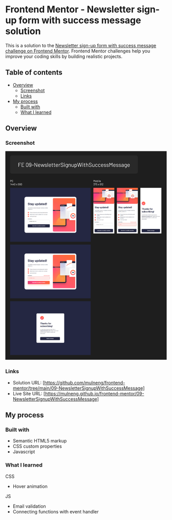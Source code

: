 # Frontend Mentor - Newsletter sign-up form with success message solution

This is a solution to the [Newsletter sign-up form with success message challenge on Frontend Mentor](https://www.frontendmentor.io/challenges/newsletter-signup-form-with-success-message-3FC1AZbNrv). Frontend Mentor challenges help you improve your coding skills by building realistic projects.

## Table of contents

- [Overview](#overview)
  - [Screenshot](#screenshot)
  - [Links](#links)
- [My process](#my-process)
  - [Built with](#built-with)
  - [What I learned](#what-i-learned)

## Overview

### Screenshot

![](./screenshot.png)

### Links

- Solution URL: [https://github.com/mulneng/frontend-mentor/tree/main/09-NewsletterSignupWithSuccessMessage]
- Live Site URL: [https://mulneng.github.io/frontend-mentor/09-NewsletterSignupWithSuccessMessage]

## My process

### Built with

- Semantic HTML5 markup
- CSS custom properties
- Javascript

### What I learned

CSS

- Hover animation

JS

- Email validation
- Connecting functions with event handler
